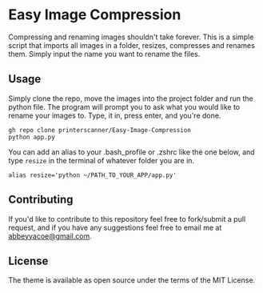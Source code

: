 # Easy Image Compression

Compressing and renaming images shouldn't take forever. This is a simple script that imports all images in a folder, resizes, compresses and renames them. Simply input the name you want to rename the files.

## Usage
Simply clone the repo, move the images into the project folder and run the python file. The program will prompt you to ask what you would like to rename your images to.
Type, it in, press enter, and you're done.

```
gh repo clone printerscanner/Easy-Image-Compression
python app.py
```

You can add an alias to your .bash_profile or .zshrc like the one below, and type `resize` in the terminal of whatever folder you are in.

```
alias resize='python ~/PATH_TO_YOUR_APP/app.py'
```
## Contributing
If you'd like to contribute to this repository feel free to fork/submit a pull request, and if you have any suggestions feel free to email me at abbeyyacoe@gmail.com.

## License
The theme is available as open source under the terms of the MIT License.
